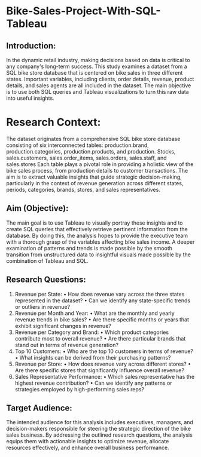 # Bike-Sales-Project-With-SQL-Tableau
## Introduction:
In the dynamic retail industry, making decisions based on data is critical to any company's long-term success. This study examines a dataset from a SQL bike store database that is centered on bike sales in three different states. Important variables, including clients, order details, revenue, product details, and sales agents are all included in the dataset. The main objective is to use both SQL queries and Tableau visualizations to turn this raw data into useful insights.
# Research Context:
The dataset originates from a comprehensive SQL bike store database consisting of six interconnected tables: production.brand, production.categories, production.products, and production. Stocks, sales.customers, sales.order_items, sales.orders, sales.staff, and sales.stores Each table plays a pivotal role in providing a holistic view of the bike sales process, from production details to customer transactions. The aim is to extract valuable insights that guide strategic decision-making, particularly in the context of revenue generation across different states, periods, categories, brands, stores, and sales representatives.
## Aim (Objective):
The main goal is to use Tableau to visually portray these insights and to create SQL queries that effectively retrieve pertinent information from the database. By doing this, the analysis hopes to provide the executive team with a thorough grasp of the variables affecting bike sales income. A deeper examination of patterns and trends is made possible by the smooth transition from unstructured data to insightful visuals made possible by the combination of Tableau and SQL.
## Research Questions:
1.	Revenue per State:
•	How does revenue vary across the three states represented in the dataset?
•	Can we identify any state-specific trends or outliers in revenue?
2.	Revenue per Month and Year:
•	What are the monthly and yearly revenue trends in bike sales?
•	Are there specific months or years that exhibit significant changes in revenue?
3.	Revenue per Category and Brand:
•	Which product categories contribute most to overall revenue?
•	Are there particular brands that stand out in terms of revenue generation?
4.	Top 10 Customers:
•	Who are the top 10 customers in terms of revenue?
•	What insights can be derived from their purchasing patterns?
5.	Revenue per Store:
•	How does revenue vary across different stores?
•	Are there specific stores that significantly influence overall revenue?
6.	Sales Representative Performance:
•	Which sales representative has the highest revenue contribution?
•	Can we identify any patterns or strategies employed by high-performing sales reps?
## Target Audience:
The intended audience for this analysis includes executives, managers, and decision-makers responsible for steering the strategic direction of the bike sales business. By addressing the outlined research questions, the analysis equips them with actionable insights to optimize revenue, allocate resources effectively, and enhance overall business performance.

